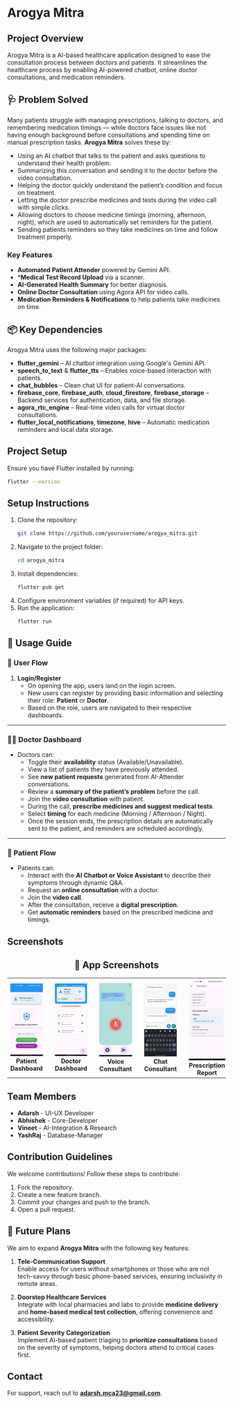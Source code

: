 # Arogya Mitra

## Project Overview
Arogya Mitra is a AI-based healthcare application designed to ease the consultation process between doctors and patients. It streamlines the healthcare process by enabling AI-powered chatbot, online doctor consultations, and medication reminders.

## 🩺 Problem Solved

Many patients struggle with managing prescriptions, talking to doctors, and remembering medication timings — while doctors face issues like not having enough background before consultations and spending time on manual prescription tasks. **Arogya Mitra** solves these by:

- Using an AI chatbot that talks to the patient and asks questions to understand their health problem.
- Summarizing this conversation and sending it to the doctor before the video consultation.
- Helping the doctor quickly understand the patient’s condition and focus on treatment.
- Letting the doctor prescribe medicines and tests during the video call with simple clicks.
- Allowing doctors to choose medicine timings (morning, afternoon, night), which are used to automatically set reminders for the patient.
- Sending patients reminders so they take medicines on time and follow treatment properly.


### Key Features
- **Automated Patient Attender** powered by Gemini API.
- ***Medical Test Record Upload** via a scanner.
- **AI-Generated Health Summary** for better diagnosis.
- **Online Doctor Consultation** using Agora API for video calls.
- **Medication Reminders & Notifications** to help patients take medicines on time.

## 📦 Key Dependencies

Arogya Mitra uses the following major packages:

- **flutter_gemini** – AI chatbot integration using Google's Gemini API.
- **speech_to_text** & **flutter_tts** – Enables voice-based interaction with patients.
- **chat_bubbles** – Clean chat UI for patient-AI conversations.
- **firebase_core**, **firebase_auth**, **cloud_firestore**, **firebase_storage** – Backend services for authentication, data, and file storage.
- **agora_rtc_engine** – Real-time video calls for virtual doctor consultations.
- **flutter_local_notifications**, **timezone**, **hive** – Automatic medication reminders and local data storage.


## Project Setup

Ensure you have Flutter installed by running:
```bash
flutter --version
```

## Setup Instructions
1. Clone the repository:
   ```bash
   git clone https://github.com/yourusername/arogya_mitra.git
   ```
2. Navigate to the project folder:
   ```bash
   cd arogya_mitra
   ```
3. Install dependencies:
   ```bash
   flutter pub get
   ```
4. Configure environment variables (if required) for API keys.
5. Run the application:
   ```bash
   flutter run
   ```

## 📱 Usage Guide

### 👤 User Flow

1. **Login/Register**  
   - On opening the app, users land on the login screen.  
   - New users can register by providing basic information and selecting their role: **Patient** or **Doctor**.  
   - Based on the role, users are navigated to their respective dashboards.

---

### 🧑‍⚕️ Doctor Dashboard

- Doctors can:
  - Toggle their **availability** status (Available/Unavailable).
  - View a list of patients they have previously attended.
  - See **new patient requests** generated from AI-Attender conversations.
  - Review a **summary of the patient’s problem** before the call.
  - Join the **video consultation** with patient.
  - During the call, **prescribe medicines and suggest medical tests**.
  - Select **timing** for each medicine (Morning / Afternoon / Night).
  - Once the session ends, the prescription details are automatically sent to the patient, and reminders are scheduled accordingly.

---

### 🧑 Patient Flow

- Patients can:
  - Interact with the **AI Chatbot or Voice Assistant** to describe their symptoms through dynamic Q&A.
  - Request an **online consultation** with a doctor.
  - Join the **video call**.
  - After the consultation, receive a **digital prescription**.
  - Get **automatic reminders** based on the prescribed medicine and timings.



## Screenshots
<h2 align="center">📸 App Screenshots</h2>

<table align="center">
  <tr>
    <td align="center">
      <img src="assets/patient_dashboard.jpg" alt="Patient Home Screen" width="200"/><br/>
      <b>Patient Dashboard</b>
    </td>
    <td style="width: 30px;"></td>
    <td align="center">
      <img src="assets/doctor_dashboard.jpg" alt="Doctor Home Screen" width="200"/><br/>
      <b>Doctor Dashboard</b>
    </td>
    <td style="width: 30px;"></td>
    <td align="center">
      <img src="assets/ai_voice.jpg" alt="Voice Consultant" width="200"/><br/>
      <b>Voice Consultant</b>
    </td>
    <td style="width: 30px;"></td>
    <td align="center">
      <img src="assets/ai_chat.jpg" alt="Chat Consultant" width="200"/><br/>
      <b>Chat Consultant</b>
    </td>
    <td style="width: 30px;"></td>
    <td align="center">
      <img src="assets/report.jpg" alt="Prescription Report" width="200"/><br/>
      <b>Prescription Report</b>
    </td>
  </tr>
</table>

## Team Members
- **Adarsh** - UI-UX Developer
- **Abhishek** - Core-Developer
- **Vineet** - AI-Integration & Research
- **YashRaj** - Database-Manager

## Contribution Guidelines
We welcome contributions! Follow these steps to contribute:
1. Fork the repository.
2. Create a new feature branch.
3. Commit your changes and push to the branch.
4. Open a pull request.

## 🚀 Future Plans

We aim to expand **Arogya Mitra** with the following key features:

1. **Tele-Communication Support**  
   Enable access for users without smartphones or those who are not tech-savvy through basic phone-based services, ensuring inclusivity in remote areas.

2. **Doorstep Healthcare Services**  
   Integrate with local pharmacies and labs to provide **medicine delivery** and **home-based medical test collection**, offering convenience and accessibility.

3. **Patient Severity Categorization**  
   Implement AI-based patient triaging to **prioritize consultations** based on the severity of symptoms, helping doctors attend to critical cases first.



## Contact
For support, reach out to **adarsh.mca23@gmail.com**.

